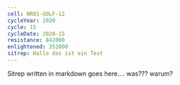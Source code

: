 ```yaml
---
cell: NR01-GOLF-12
cycleYear: 2020
cycle: 15
cycleDate: 2020-15
resistance: 842000
enlightened: 352000 
sitrep: Hallo das ist ein Test
---
```

Sitrep written in markdown goes here....  was??? warum?
